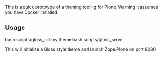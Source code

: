 This is a quick prototype of a theming tooling for Plone.
Warning it assumes you have Docker installed.
## Usage
bash scripts/gloss_init my.theme
bash scripts/gloss_serve

This will initialize a Gloss style theme and launch Zope/Plone on port 8080


